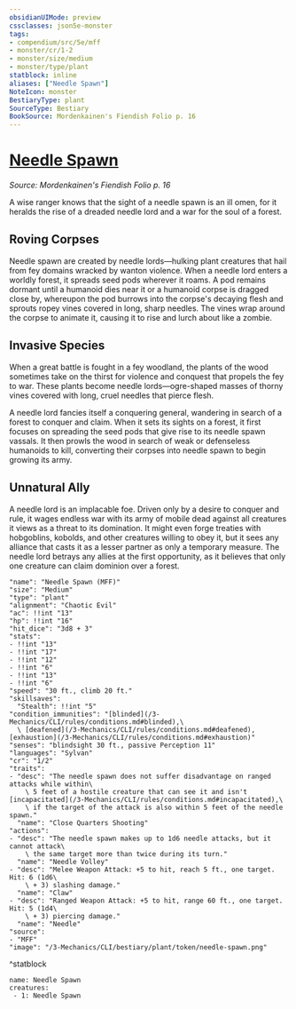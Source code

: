 ```yaml
---
obsidianUIMode: preview
cssclasses: json5e-monster
tags:
- compendium/src/5e/mff
- monster/cr/1-2
- monster/size/medium
- monster/type/plant
statblock: inline
aliases: ["Needle Spawn"]
NoteIcon: monster
BestiaryType: plant
SourceType: Bestiary
BookSource: Mordenkainen's Fiendish Folio p. 16
---
```

# [Needle Spawn](3-Mechanics\CLI\bestiary\plant/needle-spawn-mff.md)
*Source: Mordenkainen's Fiendish Folio p. 16*  

A wise ranger knows that the sight of a needle spawn is an ill omen, for it heralds the rise of a dreaded needle lord and a war for the soul of a forest.

## Roving Corpses

Needle spawn are created by needle lords—hulking plant creatures that hail from fey domains wracked by wanton violence. When a needle lord enters a worldly forest, it spreads seed pods wherever it roams. A pod remains dormant until a humanoid dies near it or a humanoid corpse is dragged close by, whereupon the pod burrows into the corpse's decaying flesh and sprouts ropey vines covered in long, sharp needles. The vines wrap around the corpse to animate it, causing it to rise and lurch about like a zombie.

## Invasive Species

When a great battle is fought in a fey woodland, the plants of the wood sometimes take on the thirst for violence and conquest that propels the fey to war. These plants become needle lords—ogre-shaped masses of thorny vines covered with long, cruel needles that pierce flesh.

A needle lord fancies itself a conquering general, wandering in search of a forest to conquer and claim. When it sets its sights on a forest, it first focuses on spreading the seed pods that give rise to its needle spawn vassals. It then prowls the wood in search of weak or defenseless humanoids to kill, converting their corpses into needle spawn to begin growing its army.

## Unnatural Ally

A needle lord is an implacable foe. Driven only by a desire to conquer and rule, it wages endless war with its army of mobile dead against all creatures it views as a threat to its domination. It might even forge treaties with hobgoblins, kobolds, and other creatures willing to obey it, but it sees any alliance that casts it as a lesser partner as only a temporary measure. The needle lord betrays any allies at the first opportunity, as it believes that only one creature can claim dominion over a forest.

```statblock
"name": "Needle Spawn (MFF)"
"size": "Medium"
"type": "plant"
"alignment": "Chaotic Evil"
"ac": !!int "13"
"hp": !!int "16"
"hit_dice": "3d8 + 3"
"stats":
- !!int "13"
- !!int "17"
- !!int "12"
- !!int "6"
- !!int "13"
- !!int "6"
"speed": "30 ft., climb 20 ft."
"skillsaves":
  "Stealth": !!int "5"
"condition_immunities": "[blinded](/3-Mechanics/CLI/rules/conditions.md#blinded),\
  \ [deafened](/3-Mechanics/CLI/rules/conditions.md#deafened), [exhaustion](/3-Mechanics/CLI/rules/conditions.md#exhaustion)"
"senses": "blindsight 30 ft., passive Perception 11"
"languages": "Sylvan"
"cr": "1/2"
"traits":
- "desc": "The needle spawn does not suffer disadvantage on ranged attacks while within\
    \ 5 feet of a hostile creature that can see it and isn't [incapacitated](/3-Mechanics/CLI/rules/conditions.md#incapacitated),\
    \ if the target of the attack is also within 5 feet of the needle spawn."
  "name": "Close Quarters Shooting"
"actions":
- "desc": "The needle spawn makes up to 1d6 needle attacks, but it cannot attack\
    \ the same target more than twice during its turn."
  "name": "Needle Volley"
- "desc": "Melee Weapon Attack: +5 to hit, reach 5 ft., one target. Hit: 6 (1d6\
    \ + 3) slashing damage."
  "name": "Claw"
- "desc": "Ranged Weapon Attack: +5 to hit, range 60 ft., one target. Hit: 5 (1d4\
    \ + 3) piercing damage."
  "name": "Needle"
"source":
- "MFF"
"image": "/3-Mechanics/CLI/bestiary/plant/token/needle-spawn.png"
```
^statblock

```encounter-table
name: Needle Spawn
creatures:
 - 1: Needle Spawn
```
